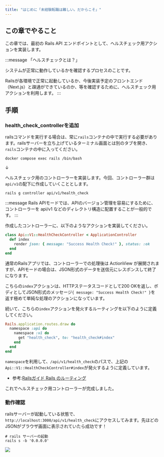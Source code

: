 ```yaml
---
title: "はじめに「未経験転職は難しい。だからこそ」"
---
```


## この章でやること

この章では、最初の Rails API エンドポイントとして、ヘルスチェック用アクションを実装します。

:::message
「ヘルスチェックとは？」

システムが正常に動作しているかを確認するプロセスのことです。

Railsが各環境で正常に起動しているか、今後実装予定のフロントエンド（Next.js）と疎通ができているのか、等を確認するために、ヘルスチェック用アクションを利用します。
:::

## 手順

### health_check_controllerを追加

railsコマンドを実行する場合は、常に`rails`コンテナの中で実行する必要があります。railsサーバーを立ち上げているターミナル画面とは別のタブを開き、`rails`コンテナの中に入ってください。

```sh:.
docker compose exec rails /bin/bash
```

↓

ヘルスチェック用のコントローラーを実装します。今回、コントローラー群は`api/v1`の配下に作成していくこととします。

```sh:railsコンテナ
rails g controller api/v1/health_check
```

:::message
Rails APIモードでは、APIのバージョン管理を容易にするために、コントローラーを api/v1 などのディレクトリ構造に配置することが一般的です。
:::

作成したコントローラーに、以下のようなアクションを実装してください。

```ruby:rails/app/controllers/api/v1/health_check_controller.rb
class Api::V1::HealthCheckController < ApplicationController
  def index
    render json: { message: "Success Health Check!" }, status: :ok
  end
end
```

通常のRailsアプリでは、コントローラーでの処理後は ActionView が展開されますが、APIモードの場合は、JSON形式のデータを送信元にレスポンスして終了になります。

こちらの`index`アクションは、HTTPステータスコードとして200 OKを返し、ボディとしてJSON形式のメッセージ`{ message: "Success Health Check!" }`を返す極めて単純な処理のアクションになっています。

続いて、こちらの`index`アクションを発火するルーティングを以下のように定義してください。

```ruby:rails/config/routes.rb
Rails.application.routes.draw do
  namespace :api do
    namespace :v1 do
      get "health_check", to: "health_check#index"
    end
  end
end
```

`namespace`を利用して、`/api/v1/health_check`のパスで、上記の`Api::V1::HealthCheckController#index`が発火するように定義しています。

- 参考:[Railsガイド Rails のルーティング](https://railsguides.jp/routing.html#%E3%82%B3%E3%83%B3%E3%83%88%E3%83%AD%E3%83%BC%E3%83%A9%E3%81%AE%E5%90%8D%E5%89%8D%E7%A9%BA%E9%96%93%E3%81%A8%E3%83%AB%E3%83%BC%E3%83%86%E3%82%A3%E3%83%B3%E3%82%B0)

これでヘルスチェック用コントローラーが完成しました。

### 動作確認

railsサーバーが起動している状態で、`http://localhost:3000/api/v1/health_check`にアクセスしてみます。先ほどのJSONがブラウザ画面に表示されていたら成功です！

```sh:railsコンテナ
# rails サーバーの起動
rails s -b '0.0.0.0'
```

![](https://storage.googleapis.com/zenn-user-upload/3878c4c9fc15-20230612.png)
